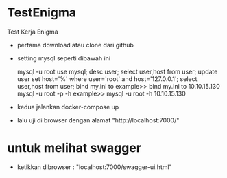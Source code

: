 # TestEnigma
Test Kerja Enigma

- pertama download atau clone dari github
- setting mysql seperti dibawah ini 
  
  mysql -u root
  use mysql;
  desc user;
  select user,host from user;
  update user set host='%' where user='root' and host='127.0.0.1';
  select user,host from user;
  bind my.ini to <your current IP> example>> bind my.ini to 10.10.15.130
  mysql -u root -p -h <your current IP> example>> mysql -u root -h 10.10.15.130
  
- kedua jalankan docker-compose up
- lalu uji di browser dengan alamat "http://localhost:7000/<dengan api sesuai diaplikasi>" 

# untuk melihat swagger
- ketikkan dibrowser : "localhost:7000/swagger-ui.html"
